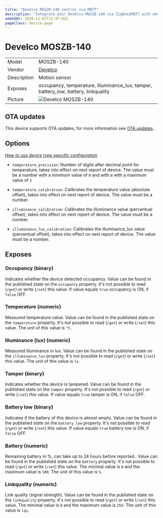 ```yaml
---
title: "Develco MOSZB-140 control via MQTT"
description: "Integrate your Develco MOSZB-140 via Zigbee2MQTT with whatever smart home infrastructure you are using without the vendor's bridge or gateway."
addedAt: 2020-11-01T12:47:02Z
pageClass: device-page
---
```


<!-- !!!! -->
<!-- ATTENTION: This file is auto-generated through docgen! -->
<!-- You can only edit the "Notes"-Section between the two comment lines "Notes BEGIN" and "Notes END". -->
<!-- Do not use h1 or h2 heading within "## Notes"-Section. -->
<!-- !!!! -->

# Develco MOSZB-140

|     |     |
|-----|-----|
| Model | MOSZB-140  |
| Vendor  | [Develco](/supported-devices/#v=Develco)  |
| Description | Motion sensor |
| Exposes | occupancy, temperature, illuminance_lux, tamper, battery_low, battery, linkquality |
| Picture | ![Develco MOSZB-140](https://www.zigbee2mqtt.io/images/devices/MOSZB-140.jpg) |


<!-- Notes BEGIN: You can edit here. Add "## Notes" headline if not already present. -->


<!-- Notes END: Do not edit below this line -->


## OTA updates
This device supports OTA updates, for more information see [OTA updates](../guide/usage/ota_updates.md).


## Options
*[How to use device type specific configuration](../guide/configuration/devices-groups.md#specific-device-options)*

* `temperature_precision`: Number of digits after decimal point for temperature, takes into effect on next report of device. The value must be a number with a minimum value of `0` and with a with a maximum value of `3`

* `temperature_calibration`: Calibrates the temperature value (absolute offset), takes into effect on next report of device. The value must be a number.

* `illuminance_calibration`: Calibrates the illuminance value (percentual offset), takes into effect on next report of device. The value must be a number.

* `illuminance_lux_calibration`: Calibrates the illuminance_lux value (percentual offset), takes into effect on next report of device. The value must be a number.


## Exposes

### Occupancy (binary)
Indicates whether the device detected occupancy.
Value can be found in the published state on the `occupancy` property.
It's not possible to read (`/get`) or write (`/set`) this value.
If value equals `true` occupancy is ON, if `false` OFF.

### Temperature (numeric)
Measured temperature value.
Value can be found in the published state on the `temperature` property.
It's not possible to read (`/get`) or write (`/set`) this value.
The unit of this value is `°C`.

### Illuminance (lux) (numeric)
Measured illuminance in lux.
Value can be found in the published state on the `illuminance_lux` property.
It's not possible to read (`/get`) or write (`/set`) this value.
The unit of this value is `lx`.

### Tamper (binary)
Indicates whether the device is tampered.
Value can be found in the published state on the `tamper` property.
It's not possible to read (`/get`) or write (`/set`) this value.
If value equals `true` tamper is ON, if `false` OFF.

### Battery low (binary)
Indicates if the battery of this device is almost empty.
Value can be found in the published state on the `battery_low` property.
It's not possible to read (`/get`) or write (`/set`) this value.
If value equals `true` battery low is ON, if `false` OFF.

### Battery (numeric)
Remaining battery in %, can take up to 24 hours before reported..
Value can be found in the published state on the `battery` property.
It's not possible to read (`/get`) or write (`/set`) this value.
The minimal value is `0` and the maximum value is `100`.
The unit of this value is `%`.

### Linkquality (numeric)
Link quality (signal strength).
Value can be found in the published state on the `linkquality` property.
It's not possible to read (`/get`) or write (`/set`) this value.
The minimal value is `0` and the maximum value is `255`.
The unit of this value is `lqi`.

